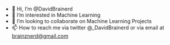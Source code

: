 - 👋 Hi, I’m @DavidBrainerd
- 👀 I’m interested in Machine Learning
- 💞️ I’m looking to collaborate on Machine Learning Projects 
- 📫 How to reach me via twitter @_DavidBrainerd or via email at brainznerd@gmail.com

<!---
DavidBrainerd/DavidBrainerd is a ✨ special ✨ repository because its `README.md` (this file) appears on your GitHub profile.
You can click the Preview link to take a look at your changes.
--->
